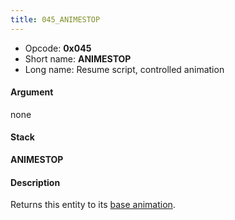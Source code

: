 ```yaml
---
title: 045_ANIMESTOP
---
```


-   Opcode: **0x045**
-   Short name: **ANIMESTOP**
-   Long name: Resume script, controlled animation

#### Argument

none

#### Stack

  
**ANIMESTOP**

#### Description

Returns this entity to its [base animation](02C_BASEANIME.md).

